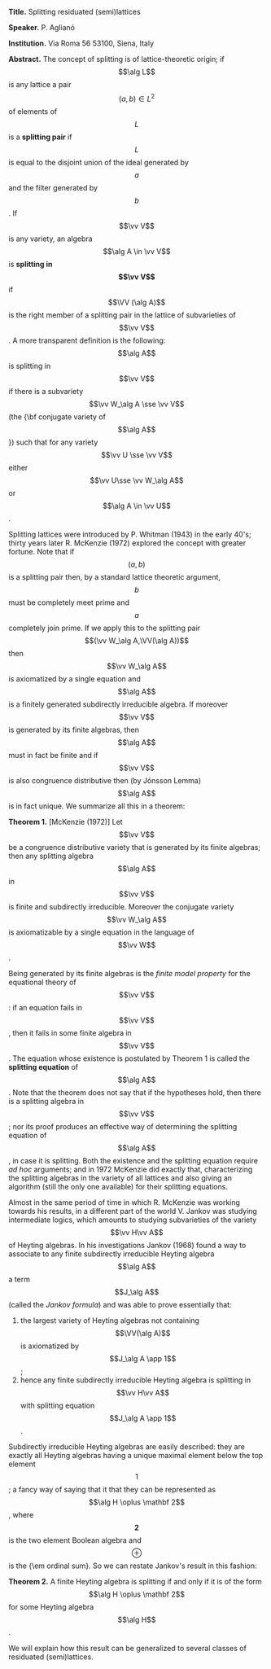 **Title.** Splitting residuated (semi)lattices

**Speaker.** P. Aglianó

**Institution.** Via Roma 56 53100, Siena, Italy

**Abstract.**
The concept of splitting is of lattice-theoretic origin; if $$\alg L$$ is any lattice a pair $$(a,b) \in L^2$$ of elements of $$L$$ is a **splitting pair** if $$L$$ is equal to the disjoint union of the ideal generated by $$a$$ and the filter generated by $$b$$.  If $$\vv V$$ is any variety, an algebra $$\alg A \in \vv V$$ is **splitting in $$\vv V$$** if $$\VV (\alg A)$$ is the right member of a splitting pair in the lattice of subvarieties of $$\vv V$$. A more transparent definition is the following: $$\alg A$$ is splitting in $$\vv V$$ if there is a subvariety $$\vv W_\alg A \sse \vv V$$ (the {\bf conjugate variety of $$\alg A$$}) such that for any variety $$\vv U \sse \vv V$$ either $$\vv U\sse \vv W_\alg A$$ or $$\alg A \in \vv U$$.

Splitting lattices were introduced by P. Whitman (1943) in the early 40's; thirty years later R. McKenzie (1972) explored the concept with greater fortune. Note that if $$(a,b)$$ is a splitting pair then, by a standard lattice theoretic argument, $$b$$ must be completely meet prime and $$a$$ completely join prime. If we apply this to the splitting pair $$(\vv W_\alg A,\VV(\alg A))$$ then $$\vv W_\alg A$$ is axiomatized by a single equation and $$\alg A$$ is a finitely generated subdirectly irreducible algebra. If moreover $$\vv V$$ is generated by its finite algebras, then $$\alg A$$ must in fact be finite and if $$\vv V$$ is also congruence distributive then (by Jónsson Lemma) $$\alg A$$ is in fact unique.  We summarize all this in a theorem:

**Theorem 1.** [McKenzie (1972)] Let $$\vv V$$ be a congruence distributive variety that is generated by its finite algebras; then any splitting algebra $$\alg A$$ in $$\vv V$$ is finite and subdirectly irreducible. Moreover the conjugate variety $$\vv W_\alg A$$ is axiomatizable by a single equation in the language of $$\vv W$$.

Being generated by its finite algebras is  the *finite model property* for the equational theory of $$\vv V$$: if an equation fails in $$\vv V$$, then it fails in some finite algebra in $$\vv V$$. The equation whose existence is postulated by Theorem 1 is called the **splitting equation** of $$\alg A$$.
Note that the theorem does not say that if the hypotheses hold, then there is a splitting algebra in $$\vv V$$; nor its proof produces an effective way of determining the splitting equation of $$\alg A$$, in case it is splitting. Both the existence and the splitting equation require *ad hoc* arguments; and  in 1972 McKenzie did exactly that, characterizing  the splitting algebras in the variety of all lattices and also giving an algorithm (still the only one available) for their splitting equations.

Almost in the same period of time in which R. McKenzie was working towards his results, in a different part of the world  V. Jankov was studying intermediate logics, which amounts to studying subvarieties of the variety $$\vv H\vv A$$ of Heyting algebras. In his investigations Jankov (1968) found a way to associate to any finite subdirectly irreducible Heyting algebra $$\alg A$$ a term $$J_\alg A$$ (called the *Jankov formula*) and was able to prove essentially that:
1. the largest variety of Heyting algebras not containing $$\VV(\alg A)$$ is axiomatized by $$J_\alg A \app 1$$;
2. hence any finite subdirectly irreducible Heyting algebra is splitting in $$\vv H\vv A$$ with splitting equation $$J_\alg A \app 1$$.

<!-- A very good algebraic account of Jankov's argument can be found in \cite{GJKO}, pp. 441--444. -->

Subdirectly irreducible Heyting algebras are easily described: they are exactly all Heyting algebras having a unique maximal element below the top element $$1$$; a fancy way of saying that it that they can be represented as $$\alg H \oplus \mathbf 2$$, where $$\mathbf 2$$ is the two element Boolean algebra and $$\oplus$$ is the {\em ordinal sum}. So we can restate Jankov's result in this fashion:

**Theorem 2.** A finite Heyting algebra is splitting if and only if it is of the form $$\alg H \oplus \mathbf 2$$ for some Heyting algebra $$\alg H$$.

We will explain how this result can be generalized to several classes of residuated (semi)lattices.
